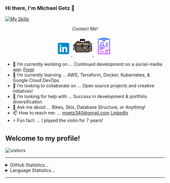 ### Hi there, I'm Michael Getz 👋

[![My Skills](https://skills.thijs.gg/icons?i=html,css,js,mongodb,expressjs,react,nodejs,docker,git,kubernetes,mysql)](https://skills.thijs.gg)

<p align="center">
    <i>Contact Me!</i>

<p align="center">
    <a href="https://www.linkedin.com/in/michael-getz-340/" >
        <img src="./assets/Images/icons8-linkedin-48.png" />
    </a>
    <a href="https://mgetz34.github.io/portfolio2.0/" >
    <img src="./assets/Images/icons8-bag-64.png" />
    </a>
    <a href="https://docs.google.com/document/d/1hYjTnEG46ZDrn3ApSK0IbWef8VDkMyOTuxSw-qNJBRg/edit?usp=sharing" >
    <img src="./assets/Images/icons8-cv-64.png" />
    </a>
</p>

- 🔭 I’m currently working on ... Continued development on a social-media app: <a href="https://frogr-app.herokuapp.com/">Frogr</a>
- 🌱 I’m currently learning ... AWS, Terraform, Docker, Kubernetes, & Google Cloud DevOps
- 👯 I’m looking to collaborate on ... Open source projects and creative initiatves!
- 🤔 I’m looking for help with ... Success in development & portfolio diversification
- 💬 Ask me about ... Bikes, Skis, Database Structure, or Anything!
- 📫 How to reach me: ... mgetz340@gmail.com
  <a href="https://mgetz34.github.io/portfolio2.0/" >LinkedIn
  </a>
- ⚡ Fun fact: ... I played the violin for 7 years!

## Welcome to my profile!

![visitors](https://visitor-badge.glitch.me/badge?page_id=${mgetz34}.${115820984})

<hr>
<details>
<summary>GitHub Statistics...</summary>
<p align = "center" >
<img src="https://github-readme-stats.vercel.app/api?username=mgetz34&show_icons=true&hide_border=true&&count_private=true&include_all_commits=true" />
</p>
</details>

<details>
<summary>Language Statistics...</summary><br />
<p align = "center">
<img src="https://wakatime.com/share/@4c308fca-1187-41a9-9617-2f4c38597950/aa7f1248-6215-4cd8-b1dc-5d5ad2daf462.svg" height="400" />
</p>
</details>
<hr>
